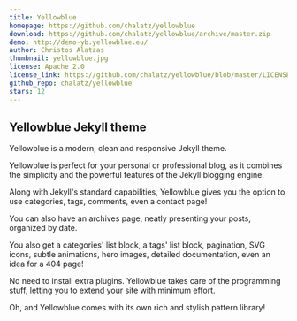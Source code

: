 ```yaml
---
title: Yellowblue
homepage: https://github.com/chalatz/yellowblue
download: https://github.com/chalatz/yellowblue/archive/master.zip
demo: http://demo-yb.yellowblue.eu/
author: Christos Alatzas
thumbnail: yellowblue.jpg
license: Apache 2.0
license_link: https://github.com/chalatz/yellowblue/blob/master/LICENSE
github_repo: chalatz/yellowblue
stars: 12
---
```

## Yellowblue Jekyll theme

Yellowblue is a modern, clean and responsive Jekyll theme.

Yellowblue is perfect for your personal or professional blog, as it combines the simplicity and the powerful features of the Jekyll blogging engine.

Along with Jekyll's standard capabilities, Yellowblue gives you the option to use categories, tags, comments, even a contact page!

You can also have an archives page, neatly presenting your posts, organized by date.

You also get a categories' list block, a tags' list block, pagination, SVG icons, subtle animations, hero images, detailed documentation, even an idea for a 404 page!

No need to install extra plugins. Yellowblue takes care of the programming stuff, letting you to extend your site with minimum effort.

Oh, and Yellowblue comes with its own rich and stylish pattern library!
